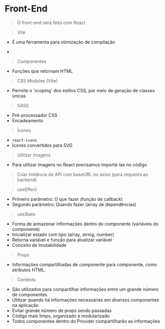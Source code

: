 # Front-End

> O front-end será feito com React

> Vite

- É uma ferramenta para otimização de compilação
- ```yarn create vite [nome da pasta] --template react-ts

> Componentes

- Funções que retornam HTML

> CSS Modules (Vite)

- Permite o 'scoping' dos estilos CSS, por meio de geração de classes únicas

> SASS

- Pré-processador CSS
- Encadeamento

> Ícones

- ```react-icons```
- Ícones convertidos para SVG

> Utilizar imagens

- Para utilizar imagens no React precisamos importá-las no código

> Criar instância de API com baseURL no axios (para requests ao backend)

> useEffect

- Primeiro parâmetro: O que fazer (função de callback)
- Segundo parâmetro: Quando fazer (array de dependências)

> useState

- Forma de armazenar informações dentro do componente (variáveis do componente)
- Inicializar estado com tipo (array, string, number)
- Retorna variável e função para atualizar variável
- Conceito de Imutabilidade

> Props

- Informações compartilhadas de componente para componente, como atributos HTML.

> Contexts

- São utilizados para compartilhar informações entre um grande número de componentes
- Utilizar quando há informações necessárias em diversos componentes na aplicação
- Evitar grande número de props sendo passadas
- Código mais limpo, organizado e modularizado
- Todos componentes dentro do Provider compartilharão as informações